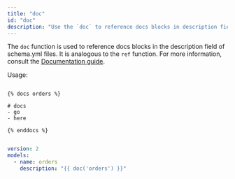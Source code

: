```yaml
---
title: "doc"
id: "doc"
description: "Use the `doc` to reference docs blocks in description fields."
---
```


The `doc` function is used to reference docs blocks in the description field of schema.yml files. It is analogous to the `ref` function. For more information, consult the [Documentation guide](/docs/collaborate/documentation).

Usage:

<File name='orders.md'>

```jinja2

{% docs orders %}

# docs
- go
- here
 
{% enddocs %}
```

</File>



<File name='schema.yml'>

```yaml

version: 2
models:
  - name: orders
    description: "{{ doc('orders') }}"
```

</File>
